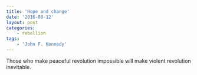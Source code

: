 ```yaml
---
title: 'Hope and change'
date: '2016-08-12'
layout: post
categories:
    - rebellion
tags:
    - 'John F. Kennedy'
---
```


Those who make peaceful revolution impossible will make violent revolution inevitable.